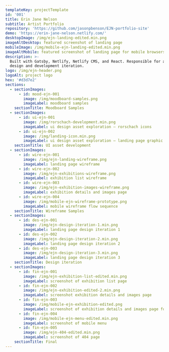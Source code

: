 ```yaml
---
templateKey: projectTemplate
id: '001'
title: Erin Jane Nelson
subtitle: Artist Portfolio
repository: 'https://github.com/jasonpbenson/EJN-portfolio-site'
demo: 'https://erin-jane-nelson.netlify.com/'
desktopImage: /img/ejn-landing-edited.min.png
imageAltDesktop: featured screenshot of landing page
mobileImage: /img/mobile-ejn-landing-edited.min.png
imageAltMobile: featured screenshot of landing page for mobile browsers
description: >-
  Built with Gatsby, Netlify, Netlify CMS, and React. Responsible for all phases
  design and development iteration.
logo: /img/ejn-header.png
logoAlt: project logo
hex: '#d3d7e2'
sections:
  - sectionImages:
      - id: mood-ejn-001
        image: /img/moodboard-samples.png
        imageLabel: moodboard samples
    sectionTitle: Moodboard Samples
  - sectionImages:
      - id: ui-ejn-001
        image: /img/rorschach-development.min.png
        imageLabel: ui design asset exploration – rorschach icons
      - id: ui-ejn-002
        image: /img/landing-icon.min.png
        imageLabel: ui design asset exploration – landing page graphic
    sectionTitle: UI asset development
  - sectionImages:
      - id: wire-ejn-001
        image: /img/ejn-landing-wireframe.png
        imageLabel: landing page wireframe
      - id: wire-ejn-002
        image: /img/ejn-exhibitions-wireframe.png
        imageLabel: exhibition list wireframe
      - id: wire-ejn-003
        image: /img/ejn-exhibition-images-wireframe.png
        imageLabel: exhibition details and images page
      - id: wire-ejn-004
        image: /img/mobile-ejn-wireframe-prototype.png
        imageLabel: mobile wireframe flow sequence
    sectionTitle: Wireframe Samples
  - sectionImages:
      - id: des-ejn-001
        image: /img/ejn-design-iteration-1.min.png
        imageLabel: landing page design iteration 1
      - id: des-ejn-002
        image: /img/ejn-design-iteration-2.min.png
        imageLabel: landing page design iteration 2
      - id: des-ejn-003
        image: /img/ejn-design-iteration-3.min.png
        imageLabel: landing page design iteration 3
    sectionTitle: Design iteration
  - sectionImages:
      - id: fin-ejn-001
        image: /img/ejn-exhibition-list-edited.min.png
        imageLabel: screenshot of exhibition list page
      - id: fin-ejn-002
        image: /img/ejn-exhibition-edited-2.min.png
        imageLabel: screenshot exhibition details and images page
      - id: fin-ejn-003
        image: /img/mobile-ejn-exhibition-edited.png
        imageLabel: screenshot of exhibition details and images page for mobile browsers
      - id: fin-ejn-004
        image: /img/mobile-ejn-menu-edited.min.png
        imageLabel: screenshot of mobile menu
      - id: fin-ejn-005
        image: /img/ejn-404-edited.min.png
        imageLabel: screenshot of 404 page
    sectionTitle: Final
---
```


